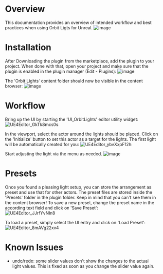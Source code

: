 # Overview
This documentation provides an overview of intended workflow and best practices when using Orbit Ligts for Unreal.
![image](https://user-images.githubusercontent.com/63724445/210605095-0167c31e-3a10-4f79-b37d-da2582401bd9.png)


# Installation
After Downloading the plugin from the marketplace, add the plugin to your project. When done with that, open your project and make sure that the plugin is enabled in the plugin manager (Edit - Plugins):
![image](https://user-images.githubusercontent.com/63724445/210607391-7a9ac921-1cfd-4476-847e-329b73f02705.png)

The 'Orbit Lights' content folder should now be visible in the content browser:
![image](https://user-images.githubusercontent.com/63724445/210607920-f4c35f1a-d667-4948-8ae7-9a6197b68a7c.png)


# Workflow
Bring up the UI by starting the 'UI_OrbitLights' editor utility widget:
![UE4Editor_GkTk8mcs0s](https://user-images.githubusercontent.com/63724445/210610047-b2ad139c-772c-4749-b465-0f531f3d143c.gif)

In the viewport, select the actor around the lights should be placed. Click on the 'Initialize' button to set this actor as a target for the lights. The first light will be automatically created for you:
![UE4Editor_ybvXxpF12h](https://user-images.githubusercontent.com/63724445/210610206-c284e30a-4f0e-422e-af58-4d0102264542.gif)

Start adjusting the light via the menu as needed.
![image](https://user-images.githubusercontent.com/63724445/210875495-d66e6472-a2aa-47d5-9d24-4945eab32902.png)

# Presets
Once you found a pleasing light setup, you can store the arrangement as preset and use that for other actors. The preset files are stored inside the 'Presets' folder in the plugin folder. Keep in mind that you can't see them in the content browser!
To save a new preset, change the preset name in the according text field and click on 'Save Preset': <br>
![UE4Editor_JJrfYvNIn8](https://user-images.githubusercontent.com/63724445/210876488-4e9c1a73-7ff3-4801-a53d-2342e2d73ebf.gif)

To load a preset, simply select the UI entry and click on 'Load Preset': <br>
![UE4Editor_8mAVg22xv4](https://user-images.githubusercontent.com/63724445/210876510-c2ad9278-a53e-4d2e-820c-31597aecf195.gif)


# Known Issues
- undo/redo: some slider values don't show the changes to the actual light values. This is fixed as soon as you change the slider value again.
